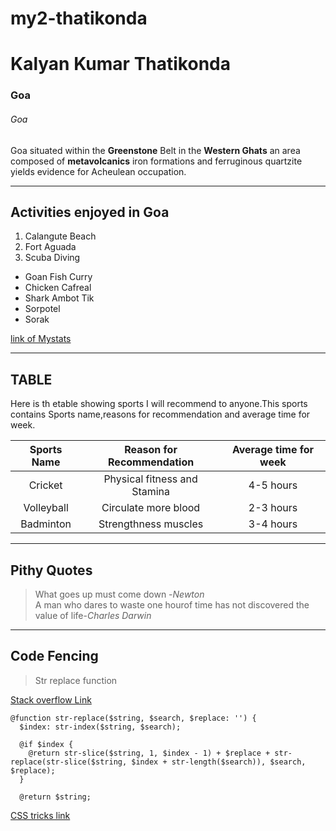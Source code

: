 # my2-thatikonda
# Kalyan Kumar Thatikonda
### Goa
###### Goa 
Goa situated within the **Greenstone** Belt in the **Western Ghats** an area composed of **metavolcanics** iron formations and ferruginous quartzite yields evidence for Acheulean occupation.

---
## Activities enjoyed in Goa
1. Calangute Beach
2. Fort Aguada
3. Scuba Diving

* Goan Fish Curry
* Chicken Cafreal
* Shark Ambot Tik
* Sorpotel
* Sorak

[link of Mystats](Mystats.md)

---
## TABLE
Here is th etable showing sports I will recommend to anyone.This sports contains Sports name,reasons for recommendation and average time for week.

|Sports Name|Reason for Recommendation|Average time for week|
|:---:|:---:|:---:|
|Cricket|Physical fitness and Stamina|4-5 hours|
|Volleyball|Circulate more blood|2-3 hours|
|Badminton|Strengthness muscles|3-4 hours|

---
## Pithy Quotes
>What goes up must come down -*Newton*<br>
>A man who dares to waste one hourof time has not discovered the value of life-*Charles Darwin*

---
## Code Fencing
>Str replace function 

[Stack overflow Link](https://stackoverflow.com/questions/18031246/str-replace-function)
```
@function str-replace($string, $search, $replace: '') {
  $index: str-index($string, $search);
  
  @if $index {
    @return str-slice($string, 1, $index - 1) + $replace + str-replace(str-slice($string, $index + str-length($search)), $search, $replace);
  }
  
  @return $string;
```
[CSS tricks link](https://css-tricks.com/snippets/sass/str-replace-function/)


